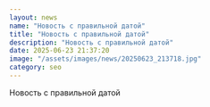 ```yaml
---
layout: news
name: "Новость с правильной датой"
title: "Новость с правильной датой"
description: "Новость с правильной датой"
date: 2025-06-23 21:37:20
image: "/assets/images/news/20250623_213718.jpg"
category: seo
---
```


Новость с правильной датой

